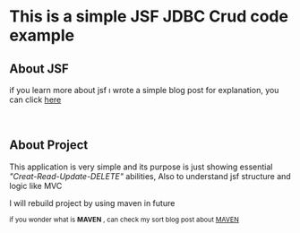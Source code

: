   <h1>This is a simple JSF JDBC Crud code example</h1>
  <h2>About JSF</h2>
  <p>if you learn more about jsf ı wrote a simple blog post for explanation, you can click <a href="http://www.kadiremreozcan.com/2018/04/01/javaserver-faces-jsf-framework-nedir/">here</a></p>
<br>
  <h2>About Project</h2>
  <p>This application is very simple and its purpose is just showing essential <i>"Creat-Read-Update-DELETE"</i> abilities, Also to understand jsf structure and logic like MVC</p>
  <p>I will rebuild project by using maven in future</p>
  <small>if you wonder what is <strong>MAVEN</strong> , can check my sort blog post about  <a href="http://www.kadiremreozcan.com/2018/04/08/maven-nedir-nasil-kullanilir/">MAVEN</a> </small>
